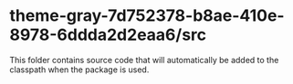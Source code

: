 # theme-gray-7d752378-b8ae-410e-8978-6ddda2d2eaa6/src

This folder contains source code that will automatically be added to the classpath when
the package is used.
